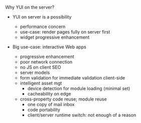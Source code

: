 
Why YUI on the server?


   * YUI on server is a possibility
      * performance concern
      * use-case: render pages fully on server first
      * widget progressive enhancement

   * Big use-case: interactive Web apps
      * progressive enhancement
      * poor network connection
      * no JS on client SEO
      * server models
      * form validation for immediate validation client-side
      * intelligent asset mgt
         * device detection for module loading (minimal set)
         * cacheability on edge
      * cross-property code reuse; module reuse
         * one copy of mail inbox
         * code portability
         * client/server runtime switch: not enough of a reason
